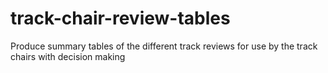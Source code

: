 # track-chair-review-tables
Produce summary tables of the different track reviews for use by the track chairs with decision making
